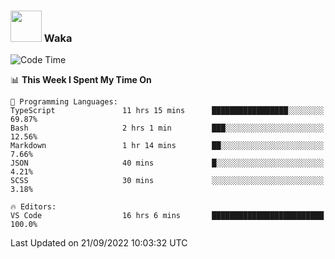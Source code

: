 ### <img src="https://media.giphy.com/media/VgCDAzcKvsR6OM0uWg/giphy.gif" width="50"> Waka

  <!--START_SECTION:waka-->
![Code Time](http://img.shields.io/badge/Code%20Time-882%20hrs%2052%20mins-blue)

📊 **This Week I Spent My Time On** 

```text
💬 Programming Languages: 
TypeScript               11 hrs 15 mins      █████████████████░░░░░░░░   69.87% 
Bash                     2 hrs 1 min         ███░░░░░░░░░░░░░░░░░░░░░░   12.56% 
Markdown                 1 hr 14 mins        ██░░░░░░░░░░░░░░░░░░░░░░░   7.66% 
JSON                     40 mins             █░░░░░░░░░░░░░░░░░░░░░░░░   4.21% 
SCSS                     30 mins             ░░░░░░░░░░░░░░░░░░░░░░░░░   3.18%

🔥 Editors: 
VS Code                  16 hrs 6 mins       █████████████████████████   100.0%

```


 Last Updated on 21/09/2022 10:03:32 UTC
<!--END_SECTION:waka-->
